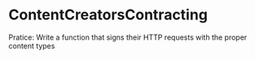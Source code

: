 # ContentCreatorsContracting
Pratice: Write a function that signs their HTTP requests with the proper content types
